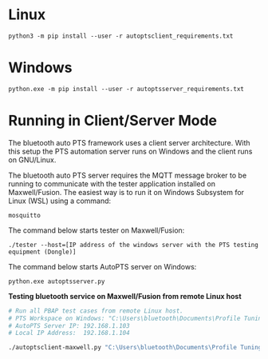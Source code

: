 # Linux

    python3 -m pip install --user -r autoptsclient_requirements.txt

# Windows

    python.exe -m pip install --user -r autoptsserver_requirements.txt

# Running in Client/Server Mode

The bluetooth auto PTS framework uses a client server architecture.
With this setup the PTS automation server runs on Windows and the client runs on GNU/Linux.

The bluetooth auto PTS server requires the MQTT message broker to be running to communicate
with the tester application installed on Maxwell/Fusion. The easiest way is to run it on Windows Subsystem for Linux (WSL) using a command:

    mosquitto

The command below starts tester on Maxwell/Fusion:

    ./tester --host=[IP address of the windows server with the PTS testing equipment (Dongle)]

The command below starts AutoPTS server on Windows:

    python.exe autoptsserver.py

**Testing bluetooth service on Maxwell/Fusion from remote Linux host**

```bash
# Run all PBAP test cases from remote Linux host.
# PTS Workspace on Windows: "C:\Users\bluetooth\Documents\Profile Tuning Suite\Maxwell\Maxwell.pqw6"
# AutoPTS Server IP: 192.168.1.103
# Local IP Address:  192.168.1.104

./autoptsclient-maxwell.py "C:\Users\bluetooth\Documents\Profile Tuning Suite\Maxwell\Maxwell.pqw6" -i 192.168.1.103 -l 192.168.1.104 -c PBAP
```
